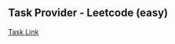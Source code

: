 ## Task Provider - Leetcode (easy)

[Task Link](https://leetcode.com/problems/valid-palindrome/description/?envType=study-plan-v2&envId=top-interview-150)
